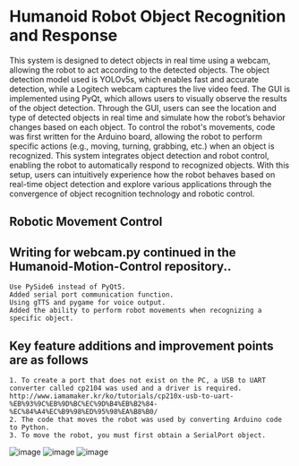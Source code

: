 # Humanoid Robot Object Recognition and Response
This system is designed to detect objects in real time using a webcam, allowing the robot to act according to the detected objects. The object detection model used is YOLOv5s, which enables fast and accurate detection, while a Logitech webcam captures the live video feed.
The GUI is implemented using PyQt, which allows users to visually observe the results of the object detection. Through the GUI, users can see the location and type of detected objects in real time and simulate how the robot’s behavior changes based on each object.
To control the robot's movements, code was first written for the Arduino board, allowing the robot to perform specific actions (e.g., moving, turning, grabbing, etc.) when an object is recognized. This system integrates object detection and robot control, enabling the robot to automatically respond to recognized objects.
With this setup, users can intuitively experience how the robot behaves based on real-time object detection and explore various applications through the convergence of object recognition technology and robotic control.

## Robotic Movement Control


## Writing for webcam.py continued in the Humanoid-Motion-Control repository..
    Use PySide6 instead of PyQt5.
    Added serial port communication function.
    Using gTTS and pygame for voice output.
    Added the ability to perform robot movements when recognizing a specific object.

## Key feature additions and improvement points are as follows
    1. To create a port that does not exist on the PC, a USB to UART converter called cp2104 was used and a driver is required. 
    http://www.iamamaker.kr/ko/tutorials/cp210x-usb-to-uart-%EB%93%9C%EB%9D%BC%EC%9D%B4%EB%B2%84-%EC%84%A4%EC%B9%98%ED%95%98%EA%B8%B0/
    2. The code that moves the robot was used by converting Arduino code to Python.
    3. To move the robot, you must first obtain a SerialPort object.
    
![image](https://github.com/BinnieJoe/NativeApp_Humanoid/assets/167211454/143f13b5-5fc8-425a-ab88-c2cea280b4be)
![image](https://github.com/BinnieJoe/NativeApp_Humanoid/assets/167211454/e19880fa-7bc6-44c7-a8ac-f33e65ed06bc)
![image](https://github.com/BinnieJoe/NativeApp_Humanoid/assets/167211454/1c852012-548c-4da7-a363-47caac10918e)
